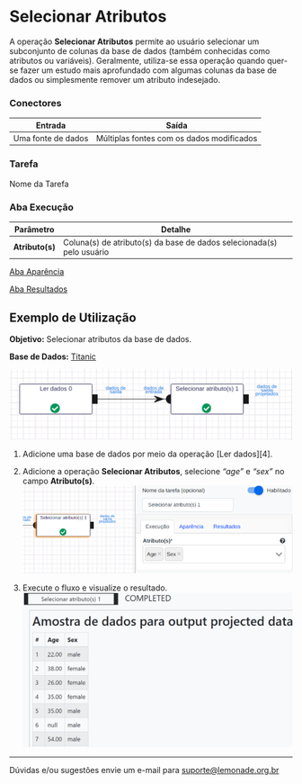 # Selecionar Atributos

A operação **Selecionar Atributos** permite ao usuário selecionar um subconjunto de colunas da base de dados (também conhecidas como atributos ou variáveis). Geralmente, utiliza-se essa operação quando quer-se fazer um estudo mais aprofundado com algumas colunas da base de dados ou simplesmente remover um atributo indesejado.

### Conectores
| Entrada | Saída |
| --- | --- |
| Uma fonte de dados | Múltiplas fontes com os dados modificados |

### Tarefa
Nome da Tarefa

### Aba Execução

| Parâmetro | Detalhe |
| --- | --- |
| **Atributo(s)** | Coluna(s) de atributo(s) da base de dados selecionada(s) pelo usuário |

[Aba Aparência][1]

[Aba Resultados][2]


## Exemplo de Utilização
**Objetivo:** Selecionar atributos da base de dados.

**Base de Dados:** [Titanic][3]
	
![Ler dados](/docs/img/spark/manipulacao_de_dados/selecionar_atributos/image3.png)

1. Adicione uma base de dados por meio da operação [Ler dados][4].
	
2. Adicione a operação **Selecionar Atributos**, selecione *“age”* e *“sex”* no campo **Atributo(s)**.
	![Selecionar atributo(s)](/docs/img/spark/manipulacao_de_dados/selecionar_atributos/image2.png)
	
3. Execute o fluxo e visualize o resultado.
	![Resultado](/docs/img/spark/manipulacao_de_dados/selecionar_atributos/image1.png)

-----

Dúvidas e/ou sugestões envie um e-mail para suporte@lemonade.org.br

[1]: /pt-br/
[2]: /pt-br/
[3]: /pt-br/